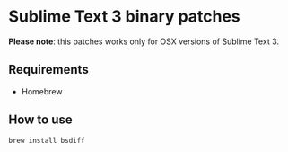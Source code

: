# Sublime Text 3 binary patches 

**Please note**: this patches works only for OSX versions of Sublime Text 3.

## Requirements
- Homebrew

## How to use
```
brew install bsdiff

```

